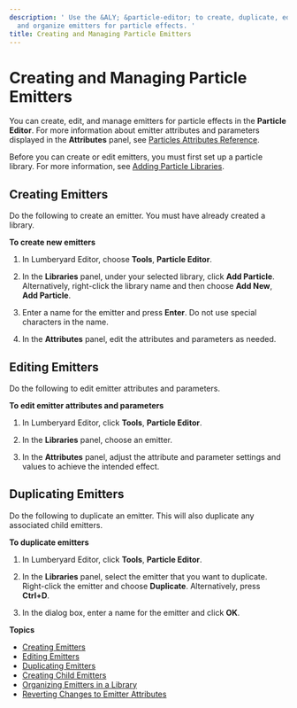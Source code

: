 ```yaml
---
description: ' Use the &ALY; &particle-editor; to create, duplicate, edit, manage,
  and organize emitters for particle effects. '
title: Creating and Managing Particle Emitters
---
```

# Creating and Managing Particle Emitters<a name="particle-emitter-creating"></a>

You can create, edit, and manage emitters for particle effects in the **Particle Editor**\. For more information about emitter attributes and parameters displayed in the **Attributes** panel, see [Particles Attributes Reference](/docs/userguide/particles/editor/reference.md)\.

Before you can create or edit emitters, you must first set up a particle library\. For more information, see [Adding Particle Libraries](/docs/userguide/particles/creating-library.md)\.

## Creating Emitters<a name="particle-emitter-creating-creating"></a>

Do the following to create an emitter\. You must have already created a library\.

**To create new emitters**

1. In Lumberyard Editor, choose **Tools**, **Particle Editor**\.

1. In the **Libraries** panel, under your selected library, click **Add Particle**\. Alternatively, right\-click the library name and then choose **Add New**, **Add Particle**\.

1. Enter a name for the emitter and press **Enter**\. Do not use special characters in the name\.

1. In the **Attributes** panel, edit the attributes and parameters as needed\.

## Editing Emitters<a name="particle-emitter-editing"></a>

Do the following to edit emitter attributes and parameters\.

**To edit emitter attributes and parameters**

1. In Lumberyard Editor, click **Tools**, **Particle Editor**\.

1. In the **Libraries** panel, choose an emitter\.

1. In the **Attributes** panel, adjust the attribute and parameter settings and values to achieve the intended effect\.

## Duplicating Emitters<a name="particle-emitter-creating-duplicating"></a>

Do the following to duplicate an emitter\. This will also duplicate any associated child emitters\.

**To duplicate emitters**

1. In Lumberyard Editor, click **Tools**, **Particle Editor**\.

1. In the **Libraries** panel, select the emitter that you want to duplicate\. Right\-click the emitter and choose **Duplicate**\. Alternatively, press **Ctrl\+D**\.

1. In the dialog box, enter a name for the emitter and click **OK**\.

**Topics**
+ [Creating Emitters](#particle-emitter-creating-creating)
+ [Editing Emitters](#particle-emitter-editing)
+ [Duplicating Emitters](#particle-emitter-creating-duplicating)
+ [Creating Child Emitters](/docs/userguide/particles/emitter/creating-child.md)
+ [Organizing Emitters in a Library](/docs/userguide/particles/emitter/organizing.md)
+ [Reverting Changes to Emitter Attributes](/docs/userguide/particles/emitter/reverting-changes.md)